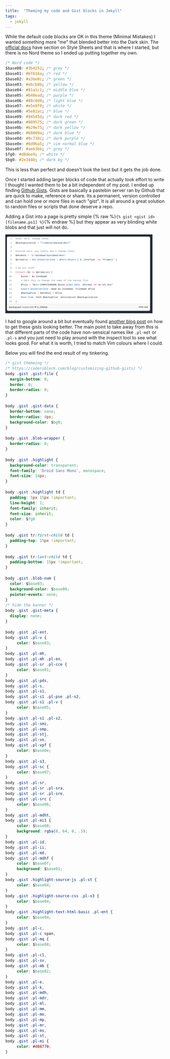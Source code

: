```yaml
---
title:  "Theming my code and Gist blocks in Jekyll"
tags:
  - jekyll
---
```

While the default code blocks are OK in this theme (Minimal Mistakes) I wanted something more "me" that blended better into the Dark skin. The [official docs](https://mmistakes.github.io/minimal-mistakes/docs/stylesheets/) have section on Style Sheets and that is where I started, but there is no Nord theme so I ended up putting together my own. 

```css
/* Nord code */                
$base00: #3b4252; /* grey */   
$base01: #bf616a; /* red */    
$base02: #a3be8c; /* green */                                                                                             
$base03: #ebcb8b; /* yellow */
$base04: #81a1c1; /* middle blue */
$base05: #b48ead; /* purple */
$base06: #88c0d0; /* light blue */
$base07: #e5e9f0; /* white */
$base08: #5e81ac; /* blue */
$base09: #94545d; /* dark red */
$base0a: #809575; /* dark green */
$base0b: #b29e75; /* dark yellow */
$base0c: #68809a; /* dark blue */
$base0d: #8c738c; /* dark purple */
$base0e: #6d96a5; /* vim normal blue */
$base0f: #aeb3bb; /* grey */
$fg0: #d8dee9; /* white */
$bg0: #2e3440; /* dark bg */
```

This is less than perfect and doesn't look the best but it gets the job done.

Once I started adding larger blocks of code that actually took effort to write I thought I wanted them to be a bit independent of my post. I ended up finding [Github Gists](https://docs.github.com/en/github/writing-on-github/editing-and-sharing-content-with-gists/creating-gists). Gists are basically a pastebin server ran by Github that are quick to make, reference or share. Its a permanent, version controlled and can hold one or more files in each "gist". It is all around a great solution to random files or scripts that done deserve a repo.

Adding a Gist into a page is pretty simple {% raw %}`{% gist <gist id> [filename.ps1] %}`{% endraw %} but they appear as very blinding white blobs and that just will not do. 

![normalGist.png](/assets/images/normalGist.png)

I had to google around a bit but eventually found [another blog post](https://codersblock.com/blog/customizing-github-gists/) on how to get these gists looking better. The main point to take away from this is that different parts of the code have non-sensical names like `.pl-mdt` or `.pl-s` and you just need to play around with the inspect tool to see what looks good. For what it is worth, I tried to match Vim colours where I could.

Below you will find the end result of my tinkering.

```css
/* gist themeing */
/* https://codersblock.com/blog/customizing-github-gists/ */
body .gist .gist-file {
  margin-bottom: 0;
  border: 0;
  border-radius: 0;
}

body .gist .gist-data {
  border-bottom: none;
  border-radius: 4px;
  background-color: $bg0;
}

body .gist .blob-wrapper {
  border-radius: 0;
}

body .gist .highlight {
  background-color: transparent;
  font-family: 'Droid Sans Mono', monospace;
  font-size: 14px;
}

body .gist .highlight td {
  padding: 5px 15px !important;
  line-height: 1;
  font-family: inherit;
  font-size: inherit;
  color: $fg0
}

body .gist tr:first-child td {
  padding-top: 15px !important;
}

body .gist tr:last-child td {
  padding-bottom: 15px !important;
}

body .gist .blob-num {
  color: $base03;
  background-color: $base00;
  pointer-events: none;
}
/* hide the banner */
body .gist .gist-meta {
  display: none;
}

body .gist .pl-ent,
body .gist .pl-v {
     color: $base03;
}
body .gist .pl-mh,
body .gist .pl-mh .pl-en,
body .gist .pl-sr .pl-cce {
     color: $base01;
}
body .gist .pl-pds,
body .gist .pl-s,
body .gist .pl-s1,
body .gist .pl-s1 .pl-pse .pl-s2,
body .gist .pl-s1 .pl-v {
     color: $base05;
}
body .gist .pl-s1 .pl-s2,
body .gist .pl-smi,
body .gist .pl-smp,
body .gist .pl-stj,
body .gist .pl-vo,
body .gist .pl-vpf {
     color: $base0e;
}
body .gist .pl-s3,
body .gist .pl-sc {
     color: $base07;
}
body .gist .pl-sr,
body .gist .pl-sr .pl-sra,
body .gist .pl-sr .pl-sre,
body .gist .pl-src {
     color: $base06;
}
body .gist .pl-mdht,
body .gist .pl-mi1 {
     color: $base08;
     background: rgba(0, 64, 0, .5);
}
body .gist .pl-id,
body .gist .pl-ii,
body .gist .pl-md,
body .gist .pl-mdhf {
     color: $base0f;
     background: $base01;
}
body .gist .highlight-source-js .pl-st {
     color: $base04;
}
body .gist .highlight-source-css .pl-s3 {
     color: $base04;
}
body .gist .highlight-text-html-basic .pl-ent {
     color: $base04;
}
body .gist .pl-c,
body .gist .pl-c span,
body .gist .pl-mq {
     color: $base08;
}
body .gist .pl-c1,
body .gist .pl-sv,
body .gist .pl-mb {
     color: $base02;
}
body .gist .pl-e,
body .gist .pl-k,
body .gist .pl-mdh,
body .gist .pl-mdr,
body .gist .pl-ml,
body .gist .pl-mm,
body .gist .pl-mo,
body .gist .pl-mp,
body .gist .pl-mr,
body .gist .pl-ms,
body .gist .pl-st,
body .gist .pl-mi {
     color: #d08770;
}
```